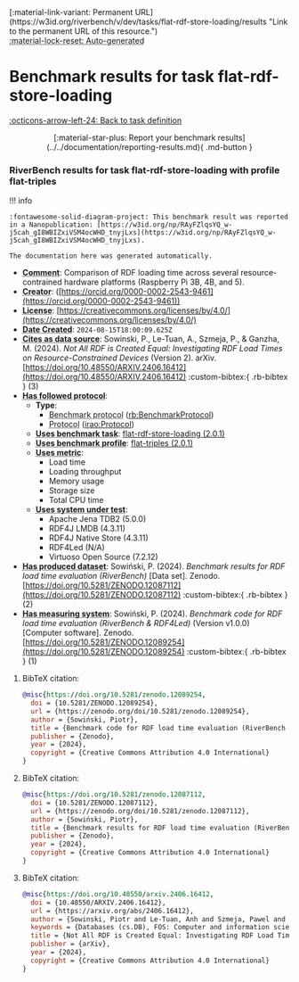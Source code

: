 <div markdown class="rb-top-buttons"><div markdown>[:material-link-variant: Permanent URL](https://w3id.org/riverbench/v/dev/tasks/flat-rdf-store-loading/results "Link to the permanent URL of this resource.")</div><div markdown><abbr title="This page is entirely automatically generated and cannot be edited.">:material-lock-reset: Auto-generated</abbr></div></div>

# Benchmark results for task flat-rdf-store-loading

[:octicons-arrow-left-24: Back to task definition](index.md)

<div style="text-align: center" markdown>[:material-star-plus: Report your benchmark results](../../documentation/reporting-results.md){ .md-button }</div>

### RiverBench results for task flat-rdf-store-loading with profile flat-triples

<span id="RAyFZlqsYQ_w-j5cah_gI8WBIZxiVSM4ocWHD_tnyjLxs"></span>

!!! info

    :fontawesome-solid-diagram-project: This benchmark result was reported in a Nanopublication: [https://w3id.org/np/RAyFZlqsYQ_w-j5cah_gI8WBIZxiVSM4ocWHD_tnyjLxs](https://w3id.org/np/RAyFZlqsYQ_w-j5cah_gI8WBIZxiVSM4ocWHD_tnyjLxs).

    The documentation here was generated automatically.



<div class="annotate" markdown>


- **<abbr title="A description of the subject resource.">Comment</abbr>**: Comparison of RDF loading time across several resource-contrained hardware platforms (Raspberry Pi 3B, 4B, and 5).
- **<abbr title="An entity responsible for making the resource.">Creator</abbr>**:  ([https://orcid.org/0000-0002-2543-9461](https://orcid.org/0000-0002-2543-9461))
- **<abbr title="A legal document giving official permission to do something with the resource.">License</abbr>**: [https://creativecommons.org/licenses/by/4.0/](https://creativecommons.org/licenses/by/4.0/)
- **<abbr title="Date of creation of the resource.">Date Created</abbr>**: `2024-08-15T18:00:09.625Z`
- **<abbr title="The citing entity cites the cited entity as source of data.">Cites as data source</abbr>**: Sowinski, P., Le-Tuan, A., Szmeja, P., &amp; Ganzha, M. (2024). <i>Not All RDF is Created Equal: Investigating RDF Load Times on Resource-Constrained Devices</i> (Version 2). arXiv. [https://doi.org/10.48550/ARXIV.2406.16412](https://doi.org/10.48550/ARXIV.2406.16412) :custom-bibtex:{ .rb-bibtex } (3)
- **<abbr title="This property specifies the protocol that a benchmark follows">Has followed protocol</abbr>**: 
    - **Type**:     
        - <abbr title="The parameters of a performed benchmark (rb:PerformedBenchmark). Instances of this class specify the RiverBench profile, task, systems, and metrics that were used in the benchmark.">Benchmark protocol</abbr> ([rb:BenchmarkProtocol](https://w3id.org/riverbench/schema/metadata#BenchmarkProtocol))
        - <abbr title="A protocol is used to provide guidelines to execute certain tasks">Protocol</abbr> ([irao:Protocol](http://ontology.ethereal.cz/irao/Protocol))
    - **<abbr title="Indicates that the subject is using a specific RiverBench benchmark task.">Uses benchmark task</abbr>**: [flat-rdf-store-loading (2.0.1)](https://w3id.org/riverbench/v/2.0.1/tasks/flat-rdf-store-loading)
    - **<abbr title="Indicates that the subject is using a specific RiverBench benchmark profile.">Uses benchmark profile</abbr>**: [flat-triples (2.0.1)](https://w3id.org/riverbench/v/2.0.1/profiles/flat-triples)
    - **<abbr title="Indicates a benchmark metric that is used in a benchmark. Values of this property should be specified as the name of the metric, in the exact spelling as in the corresponding task definition. For example: 'Loading throughput'.">Uses metric</abbr>**:     
        - Load time
        - Loading throughput
        - Memory usage
        - Storage size
        - Total CPU time
    - **<abbr title="Indicates that the subject is using a specific system (e.g., an RDF store).">Uses system under test</abbr>**:     
        - Apache Jena TDB2 (5.0.0)
        - RDF4J LMDB (4.3.11)
        - RDF4J Native Store (4.3.11)
        - RDF4Led (N/A)
        - Virtuoso Open Source (7.2.12)
- **<abbr title="This property specifies the dataset which us produced by a benchmark">Has produced dataset</abbr>**: Sowiński, P. (2024). <i>Benchmark results for RDF load time evaluation (RiverBench)</i> [Data set]. Zenodo. [https://doi.org/10.5281/ZENODO.12087112](https://doi.org/10.5281/ZENODO.12087112) :custom-bibtex:{ .rb-bibtex } (2)
- **<abbr title="This property specifies a system that measures a benchmark">Has measuring system</abbr>**: Sowiński, P. (2024). <i>Benchmark code for RDF load time evaluation (RiverBench &amp; RDF4Led)</i> (Version v1.0.0) [Computer software]. Zenodo. [https://doi.org/10.5281/ZENODO.12089254](https://doi.org/10.5281/ZENODO.12089254) :custom-bibtex:{ .rb-bibtex } (1)


</div>

1. BibTeX citation:
    ```bibtex
    @misc{https://doi.org/10.5281/zenodo.12089254,
      doi = {10.5281/ZENODO.12089254},
      url = {https://zenodo.org/doi/10.5281/zenodo.12089254},
      author = {Sowiński, Piotr},
      title = {Benchmark code for RDF load time evaluation (RiverBench & RDF4Led)},
      publisher = {Zenodo},
      year = {2024},
      copyright = {Creative Commons Attribution 4.0 International}
    }
    ```
2. BibTeX citation:
    ```bibtex
    @misc{https://doi.org/10.5281/zenodo.12087112,
      doi = {10.5281/ZENODO.12087112},
      url = {https://zenodo.org/doi/10.5281/zenodo.12087112},
      author = {Sowiński, Piotr},
      title = {Benchmark results for RDF load time evaluation (RiverBench)},
      publisher = {Zenodo},
      year = {2024},
      copyright = {Creative Commons Attribution 4.0 International}
    }
    ```
3. BibTeX citation:
    ```bibtex
    @misc{https://doi.org/10.48550/arxiv.2406.16412,
      doi = {10.48550/ARXIV.2406.16412},
      url = {https://arxiv.org/abs/2406.16412},
      author = {Sowinski, Piotr and Le-Tuan, Anh and Szmeja, Pawel and Ganzha, Maria},
      keywords = {Databases (cs.DB), FOS: Computer and information sciences, FOS: Computer and information sciences},
      title = {Not All RDF is Created Equal: Investigating RDF Load Times on Resource-Constrained Devices},
      publisher = {arXiv},
      year = {2024},
      copyright = {Creative Commons Attribution 4.0 International}
    }
    ```

